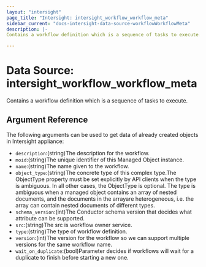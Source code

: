 ```yaml
---
layout: "intersight"
page_title: "Intersight: intersight_workflow_workflow_meta"
sidebar_current: "docs-intersight-data-source-workflowWorkflowMeta"
description: |-
Contains a workflow definition which is a sequence of tasks to execute.

---
```


# Data Source: intersight_workflow_workflow_meta
Contains a workflow definition which is a sequence of tasks to execute.

## Argument Reference
The following arguments can be used to get data of already created objects in Intersight appliance:
* `description`:(string)The description for the workflow.
* `moid`:(string)The unique identifier of this Managed Object instance.
* `name`:(string)The name given to the workflow.
* `object_type`:(string)The concrete type of this complex type.The ObjectType property must be set explicitly by API clients when the type is ambiguous. In all other cases, the ObjectType is optional. The type is ambiguous when a managed object contains an array of nested documents, and the documents in the arrayare heterogeneous, i.e. the array can contain nested documents of different types.
* `schema_version`:(int)The Conductor schema version that decides what attribute can be supported.
* `src`:(string)The src is workflow owner service.
* `type`:(string)The type of workflow definition.
* `version`:(int)The version for the workflow so we can support multiple versions for the same workflow name.
* `wait_on_duplicate`:(bool)Parameter decides if workflows will wait for a duplicate to finish before starting a new one.
